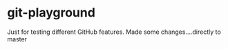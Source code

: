 # git-playground
Just for testing different GitHub features.
Made some changes....directly to master

